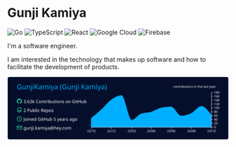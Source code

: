 # Gunji Kamiya

<p>
  <img alt="Go" src="https://img.shields.io/badge/-Go-00ADD8?style=flat&logo=go&logoColor=white" />
  <img alt="TypeScript" src="https://img.shields.io/badge/-TypeScript-007ACC?style=flat&logo=typescript&logoColor=white" />
  <img alt="React" src="https://img.shields.io/badge/-React-45b8d8?style=flat&logo=react&logoColor=white" />
  <img alt="Google Cloud" src="https://img.shields.io/badge/-Google_Cloud-1a73e8?style=flat&logo=google-cloud&logoColor=white" />
  <img alt="Firebase" src="https://img.shields.io/badge/-Firebase-FFCA28?style=flat&logo=firebase&logoColor=white" />
</p>

I'm a software engineer.

I am interested in the technology that makes up software and how to facilitate the development of products.

[![](https://raw.githubusercontent.com/GunjiKamiya/GunjiKamiya/main/profile-summary-card-output/algolia/0-profile-details.svg)](https://github.com/vn7n24fzkq/github-profile-summary-cards)
